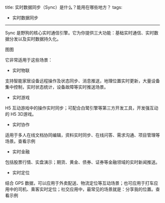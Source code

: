 title: 实时数据同步（Sync）是什么？能用在哪些地方？
tags:
- 实时数据同步
---

Sync 是野狗的核心实时通信引擎。它为你提供三大功能：基础实时通信、实时数据分发以及实时数据持久化。

图图

它非常适用于这些场景：

- 实时物联

支持智能家居设备远程操作及状态同步、消息推送，地理位置实时更新，大量设备集中控制，实时状态统计，设备故障等实时推送场景。


- 实时游戏

H5 互动游戏中的操作实时同步；可配合白鹭引擎等第三方开发工具，开发强互动的 H5 3D游戏。


- 实时协作

适用于多人在线文档协同编辑，资料实时同步、在线问答、需求沟通、项目管理等场景。查看示例


- 实时金融

包括股票行情、实盘演示；期货、黄金、债券、证券等金融领域的实时新闻推送。


- 实时定位

结合 GPS 数据，可以应用于外卖配送、物流定位等互动场景；也可应用于打车应用中的司机、乘客实时定位；社交应用中，最常见的场景就是：分享我的位置。查看示例
